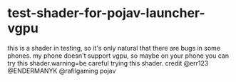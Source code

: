 # test-shader-for-pojav-launcher-vgpu
this is a shader in testing, so it's only natural that there are bugs in some phones.
my phone doesn't support vgpu, so maybe on your phone you can try this shader.warning=be careful trying this shader.
credit 
@err123
@ENDERMANYK
@rafilgaming pojav
